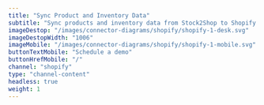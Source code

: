 ```yaml
---
title: "Sync Product and Inventory Data"
subtitle: "Sync products and inventory data from Stock2Shop to Shopify."
imageDestop: "/images/connector-diagrams/shopify/shopify-1-desk.svg"
imageDestopWidth: "1006"
imageMobile: "/images/connector-diagrams/shopify/shopify-1-mobile.svg"
buttonTextMobile: "Schedule a demo"
buttonHrefMobile: "/"
channel: "shopify"
type: "channel-content"
headless: true
weight: 1
---
```

